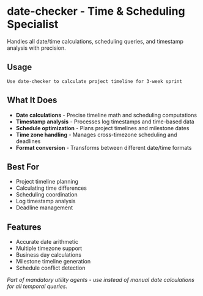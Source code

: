 # date-checker - Time & Scheduling Specialist

Handles all date/time calculations, scheduling queries, and timestamp analysis with precision.

## Usage
```
Use date-checker to calculate project timeline for 3-week sprint
```

## What It Does
- **Date calculations** - Precise timeline math and scheduling computations
- **Timestamp analysis** - Processes log timestamps and time-based data
- **Schedule optimization** - Plans project timelines and milestone dates
- **Time zone handling** - Manages cross-timezone scheduling and deadlines
- **Format conversion** - Transforms between different date/time formats

## Best For
- Project timeline planning
- Calculating time differences
- Scheduling coordination
- Log timestamp analysis
- Deadline management

## Features
- Accurate date arithmetic
- Multiple timezone support
- Business day calculations
- Milestone timeline generation
- Schedule conflict detection

*Part of mandatory utility agents - use instead of manual date calculations for all temporal queries.*